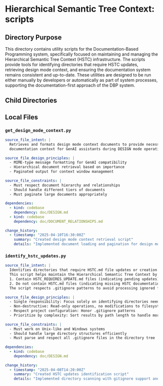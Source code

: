 # Hierarchical Semantic Tree Context: scripts

## Directory Purpose
This directory contains utility scripts for the Documentation-Based Programming system, specifically focused on maintaining and managing the Hierarchical Semantic Tree Context (HSTC) infrastructure. The scripts provide tools for identifying directories that require HSTC updates, retrieving design mode context, and ensuring the documentation system remains consistent and up-to-date. These utilities are designed to be run either manually by developers or automatically as part of system processes, supporting the documentation-first approach of the DBP system.

## Child Directories
<!-- No child directories with HSTC.md -->

## Local Files

### `get_design_mode_context.py`
```yaml
source_file_intent: |
  Retrieves and formats design mode context documents to provide necessary
  documentation context for GenAI assistants during DESIGN mode operation.
  
source_file_design_principles: |
  - MIME-type message formatting for GenAI compatibility
  - Hierarchical document retrieval based on importance
  - Paginated output for context window management
  
source_file_constraints: |
  - Must respect document hierarchy and relationships
  - Should handle different tiers of documents
  - Must paginate large documents appropriately
  
dependencies:
  - kind: codebase
    dependency: doc/DESIGN.md
  - kind: codebase
    dependency: doc/DOCUMENT_RELATIONSHIPS.md
  
change_history:
  - timestamp: "2025-04-10T16:30:00Z"
    summary: "Created design mode context retrieval script"
    details: "Implemented document loading and pagination for design mode context"
```

### `identify_hstc_updates.py`
```yaml
source_file_intent: |
  Identifies directories that require HSTC.md file updates or creation based on project requirements.
  This script helps maintain the Hierarchical Semantic Tree Context by finding directories that:
  1. Contain HSTC_REQUIRES_UPDATE.md files (indicating pending updates)
  2. Do not contain HSTC.md files (indicating missing HSTC documentation)
  The script respects .gitignore patterns to avoid processing ignored files and directories.
  
source_file_design_principles: |
  - Single responsibility: Focus solely on identifying directories needing HSTC updates
  - Non-destructive: Read-only operations, no modifications to filesystem
  - Respect project configuration: Honor .gitignore patterns
  - Prioritize by complexity: Sort results by path length to handle more complex directories first
  
source_file_constraints: |
  - Must work on Unix-like and Windows systems
  - Should handle large directory structures efficiently
  - Must parse and respect all .gitignore files in the directory tree
  
dependencies:
  - kind: codebase
    dependency: doc/DESIGN.md
  
change_history:
  - timestamp: "2025-04-08T14:20:00Z"
    summary: "Created HSTC updates identification script"
    details: "Implemented directory scanning with gitignore support and hierarchical ordering"
```

<!-- End of HSTC.md file -->

